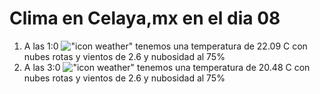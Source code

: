 # Clima en Celaya,mx en el dia 08

1. A las 1:0 !["icon weather"](http://openweathermap.org/img/w/04n.png) tenemos una temperatura de 22.09 C con nubes rotas y  vientos de 2.6 y nubosidad al 75%
1. A las 3:0 !["icon weather"](http://openweathermap.org/img/w/04n.png) tenemos una temperatura de 20.48 C con nubes rotas y  vientos de 2.6 y nubosidad al 75%
